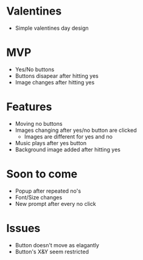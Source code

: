 # Valentines
- Simple valentines day design

# MVP
- Yes/No buttons
- Buttons disapear after hitting yes
- Image changes after hitting yes

# Features
- Moving no buttons
- Images changing after yes/no button are clicked
    - Images are different for yes and no
- Music plays after yes button
- Background image added after hitting yes

# Soon to come 
- Popup after repeated no's
- Font/Size changes
- New prompt after every no click

# Issues
- Button doesn't move as elagantly 
- Button's X&Y seem restricted